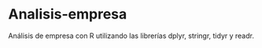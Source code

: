 # Analisis-empresa
Análisis de empresa con R utilizando las librerías dplyr, stringr, tidyr y readr.
